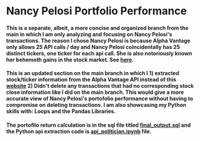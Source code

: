# Nancy Pelosi Portfolio Performance

#### This is a separate, albeit, a more concise and organized branch from the main in which I am only analyzing and focusing on Nancy Pelosi's transactions. The reason I chose Nancy Pelosi is because Alpha Vantage only allows 25 API calls / day and Nancy Pelosi coincidentally has 25 distinct tickers, one ticker for each api call. She is also notoriously known her behemoth gains in the stock market. See [here](https://finance.yahoo.com/news/former-house-speaker-nancy-pelosi-095000785.html). 

#### This is an updated section on the main branch in which I 1) extracted stock/ticker information from the Alpha Vantage API instead of this [website](http://finance.jasonstrimpel.com/bulk-stock-download/) 2) Didn't delete any transactions that had no corresponding stock close information like I did on the main branch. This would give a more accurate view of Nancy Pelosi's portofolio performance without having to compromise on deleting transactions. I am also showcasing my Python skills with: Loops and the Pandas Libraries. 

#### The portoflio return calculation is in the sql file titled [final_output.sql](https://github.com/JasonSTLee/politician_project/blob/Nancy-Pelosi/final_output.sql) and the Python api extraction code is [api_politician.ipynb](https://github.com/JasonSTLee/politician_project/blob/Nancy-Pelosi/api_politician.ipynb) file.
